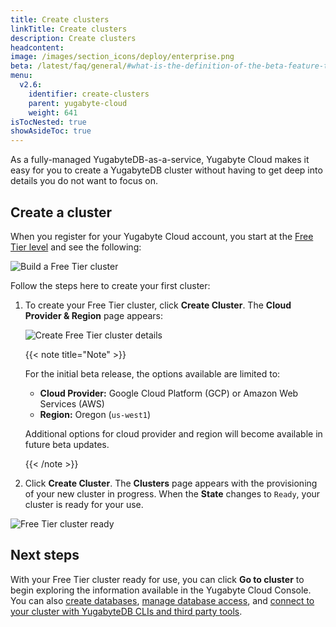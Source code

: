 ```yaml
---
title: Create clusters
linkTitle: Create clusters
description: Create clusters
headcontent:
image: /images/section_icons/deploy/enterprise.png
beta: /latest/faq/general/#what-is-the-definition-of-the-beta-feature-tag
menu:
  v2.6:
    identifier: create-clusters
    parent: yugabyte-cloud
    weight: 641
isTocNested: true
showAsideToc: true
---
```


As a fully-managed YugabyteDB-as-a-service, Yugabyte Cloud makes it easy for you to create a YugabyteDB cluster without
having to get deep into details you do not want to focus on.

## Create a cluster

When you register for your Yugabyte Cloud account, you start at the [Free Tier level](../free-tier/) and see the following:

![Build a Free Tier cluster](/images/deploy/yugabyte-cloud/create-free-tier-cluster-new.png)

Follow the steps here to create your first cluster:

1. To create your Free Tier cluster, click **Create Cluster**. The **Cloud Provider & Region** page appears:

    ![Create Free Tier cluster details](/images/deploy/yugabyte-cloud/create-free-tier-cluster-details.png)

    {{< note title="Note" >}}

    For the initial beta release, the options available are limited to:

    - **Cloud Provider:** Google Cloud Platform (GCP) or Amazon Web Services (AWS)
    - **Region:** Oregon (`us-west1`)

    Additional options for cloud provider and region will become available in future beta updates.

    {{< /note >}}

2. Click **Create Cluster**. The **Clusters** page appears with the provisioning of your new cluster in progress. When the **State** changes to `Ready`,
your cluster is ready for your use.

![Free Tier cluster ready](/images/deploy/yugabyte-cloud/free-tier-cluster-ready.png)

## Next steps

With your Free Tier cluster ready for use, you can click **Go to cluster** to begin exploring the information available in the Yugabyte Cloud Console.
You can also [create databases](../create-databases/), [manage database access](../manage-access/), and [connect to your cluster with YugabyteDB CLIs and third party tools](../connect-to-clusters/).
